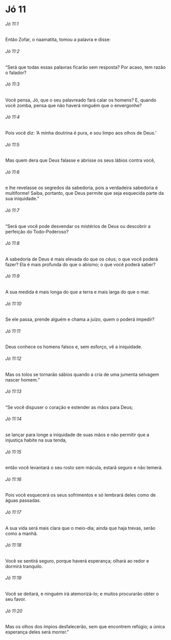 # Jó 11

###### Jó 11:1

Então Zofar, o naamatita, tomou a palavra e disse:

###### Jó 11:2

“Será que todas essas palavras ficarão sem resposta? Por acaso, tem razão o falador?

###### Jó 11:3

Você pensa, Jó, que o seu palavreado fará calar os homens? E, quando você zomba, pensa que não haverá ninguém que o envergonhe?

###### Jó 11:4

Pois você diz: ‘A minha doutrina é pura, e sou limpo aos olhos de Deus.’

###### Jó 11:5

Mas quem dera que Deus falasse e abrisse os seus lábios contra você,

###### Jó 11:6

e lhe revelasse os segredos da sabedoria, pois a verdadeira sabedoria é multiforme! Saiba, portanto, que Deus permite que seja esquecida parte da sua iniquidade.”

###### Jó 11:7

“Será que você pode desvendar os mistérios de Deus ou descobrir a perfeição do Todo-Poderoso?

###### Jó 11:8

A sabedoria de Deus é mais elevada do que os céus; o que você poderá fazer? Ela é mais profunda do que o abismo; o que você poderá saber?

###### Jó 11:9

A sua medida é mais longa do que a terra e mais larga do que o mar.

###### Jó 11:10

Se ele passa, prende alguém e chama a juízo, quem o poderá impedir?

###### Jó 11:11

Deus conhece os homens falsos e, sem esforço, vê a iniquidade.

###### Jó 11:12

Mas os tolos se tornarão sábios quando a cria de uma jumenta selvagem nascer homem.”

###### Jó 11:13

“Se você dispuser o coração e estender as mãos para Deus;

###### Jó 11:14

se lançar para longe a iniquidade de suas mãos e não permitir que a injustiça habite na sua tenda,

###### Jó 11:15

então você levantará o seu rosto sem mácula, estará seguro e não temerá.

###### Jó 11:16

Pois você esquecerá os seus sofrimentos e só lembrará deles como de águas passadas.

###### Jó 11:17

A sua vida será mais clara que o meio-dia; ainda que haja trevas, serão como a manhã.

###### Jó 11:18

Você se sentirá seguro, porque haverá esperança; olhará ao redor e dormirá tranquilo.

###### Jó 11:19

Você se deitará, e ninguém irá atemorizá-lo; e muitos procurarão obter o seu favor.

###### Jó 11:20

Mas os olhos dos ímpios desfalecerão, sem que encontrem refúgio; a única esperança deles será morrer.”


